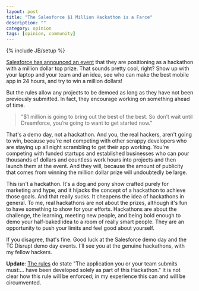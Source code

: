 ```yaml
---
layout: post
title: "The Salesforce $1 Million Hackathon is a Farce"
description: ""
category: opinion
tags: [opinion, community]
---
```

{% include JB/setup %}

[Salesforce has announced an
event](http://blogs.developerforce.com/developer-relations/2013/10/salesforce-one-million-dollar-hackathon.html)
that they are positioning as a hackathon with a million dollar top
prize. That sounds pretty cool, right? Show up with your laptop and your
team and an idea,  see who can make the best mobile app in 24 hours, and try to
win a million dollars!

But the rules allow any projects to be demoed as long as they have not been
previously submitted. In fact, they encourage working on something ahead
of time. 

> "$1 million is going to bring out the best of the best. So don’t wait until Dreamforce, you’re going to want to get started now."

That's a demo day, not a hackathon. And you, the real hackers, aren't
going to win, because you're not competing with other scrappy developers who are staying up all night scrambling to get
their app working. You're competing with funded startups and established businesses who can pour thousands of
dollars and countless work hours into projects and then launch them at the event. And they will, because the amount of publicity that comes from winning the million dollar prize will undoubtedly be large.

This isn't a hackathon. It's a dog and pony show crafted purely for
marketing and hype, and it hijacks the concept of
a hackathon to achieve those goals. And that really sucks. It cheapens
the idea of hackathons in general. To me, real hackathons are not about the prizes, although it's fun to have something to show for your efforts. Hackathons are about the challenge, the learning, meeting new people, and being bold enough to demo your half-baked idea to a room of really smart people. They are an opportunity to push your limits and feel good about yourself.

If you disagree, that's fine. Good luck at the Salesforce demo day and
the TC Disrupt demo day events. I'll see you at the genuine hackathons,
with my fellow hackers.

**Update**: [The rules](http://res.cloudinary.com/hy4kyit2a/image/upload/Final%201M%20Hackathon%202013%20Rules%20%282%29.pdf) do state "The application you or your team submits must:... have been developed solely as part of this Hackathon." It is not clear how this rule will be enforced; in my experience this can and will be circumvented.
